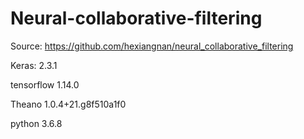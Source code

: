 # Neural-collaborative-filtering
Source: https://github.com/hexiangnan/neural_collaborative_filtering

Keras: 2.3.1

tensorflow 1.14.0

Theano 1.0.4+21.g8f510a1f0

python 3.6.8
